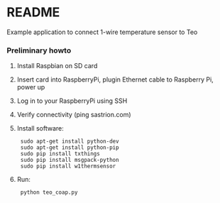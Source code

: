 # README #

Example application to connect 1-wire temperature sensor to Teo

### Preliminary howto ###

1. Install Raspbian on SD card
2. Insert card into RaspberryPi, plugin Ethernet cable to Raspberry Pi, power up
3. Log in to your RaspberryPi using SSH
4. Verify connectivity (ping sastrion.com)
5. Install software:

        sudo apt-get install python-dev
        sudo apt-get install python-pip
        sudo pip install txthings
        sudo pip install msgpack-python
        sudo pip install w1thermsensor

6. Run:

        python teo_coap.py